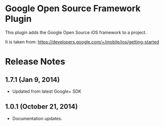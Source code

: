 # Google Open Source Framework Plugin

This plugin adds the Google Open Source iOS framework to a project.

It is taken from: https://developers.google.com/+/mobile/ios/getting-started

# Release Notes
## 1.7.1 (Jan 9, 2014)
- Updated from latest Google+ SDK

## 1.0.1 (October 21, 2014)
- Documentation updates.
